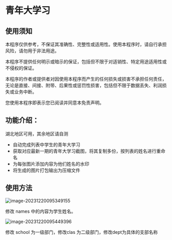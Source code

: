# 青年大学习

## 使用须知

本程序仅供参考，不保证其准确性、完整性或适用性。使用本程序时，请自行承担风险，请勿用于非法用途。

本程序不提供任何明示或暗示的保证，包括但不限于对适销性、特定用途适用性或不侵权的保证。

本程序的作者或提供者对因使用本程序而产生的任何损失或损害不承担任何责任，无论是直接、间接、附带、后果性或惩罚性损害，包括但不限于数据丢失、利润损失或业务中断。

您使用本程序即表示您已阅读并同意本免责声明。

## 功能介绍：

湖北地区可用，其余地区请自测

- 自动完成列表中学生的青年大学习
- 获取对应最新一期的青年大学习截图，将其复制多份，按列表的姓名进行重命名
- 为每张图片添加内容为他们姓名的水印
- 将生成的图片打包输出为压缩文件



## 使用方法

![image-20231220095349155](https://gitee.com/yancey597/img-load/raw/master/images/202312200953290.png)

修改  names 中的内容为学生姓名。

![image-20231220095449396](https://gitee.com/yancey597/img-load/raw/master/images/202312200954438.png)

修改 school 为一级部门，修改clas 为二级部门，修改dept为具体的支部名称



### 

